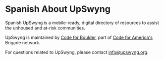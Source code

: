 # Spanish About UpSwyng

Spanish UpSwyng is a mobile-ready, digital directory of resources to assist the unhoused and at-risk communities.

UpSwyng is maintained by <a href="http://www.codeforboulder.org" target="_blank" rel="noopener noreferrer">Code for Boulder</a>, part of <a href="https://www.codeforamerica.org/" target="_blank" rel="noopener noreferrer">Code for America&apos;s</a> Brigade network.

For questions related to UpSwyng, please contact <a href="mailto:info@upswyng.org">info@upswyng.org</a>.
